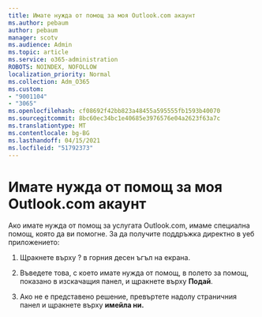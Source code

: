 ```yaml
---
title: Имате нужда от помощ за моя Outlook.com акаунт
ms.author: pebaum
author: pebaum
manager: scotv
ms.audience: Admin
ms.topic: article
ms.service: o365-administration
ROBOTS: NOINDEX, NOFOLLOW
localization_priority: Normal
ms.collection: Adm_O365
ms.custom:
- "9001104"
- "3065"
ms.openlocfilehash: cf08692f42bb823a48455a595555fb1593b40070
ms.sourcegitcommit: 8bc60ec34bc1e40685e3976576e04a2623f63a7c
ms.translationtype: MT
ms.contentlocale: bg-BG
ms.lasthandoff: 04/15/2021
ms.locfileid: "51792373"
---
```

# <a name="need-help-with-my-outlookcom-account"></a>Имате нужда от помощ за моя Outlook.com акаунт

Ако имате нужда от помощ за услугата Outlook.com, имаме специална помощ, която да ви помогне. За да получите поддръжка директно в уеб приложението: 

1. Щракнете върху ? в горния десен ъгъл на екрана. 

2. Въведете това, с което имате нужда от помощ, в полето за помощ, показано в изскачащия панел, и щракнете върху **Подай**. 

3. Ако не е представено решение, превъртете надолу страничния панел и щракнете върху **имейла ни.**

